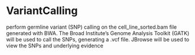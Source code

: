 # VariantCalling
perform germline variant (SNP) calling on the cell_line_sorted.bam file 
generated with BWA. The Broad Institute’s Genome Analysis
Toolkit (GATK) will be used to call the SNPs, generating a .vcf file. 
JBrowse will be used to view the SNPs and underlying evidence

